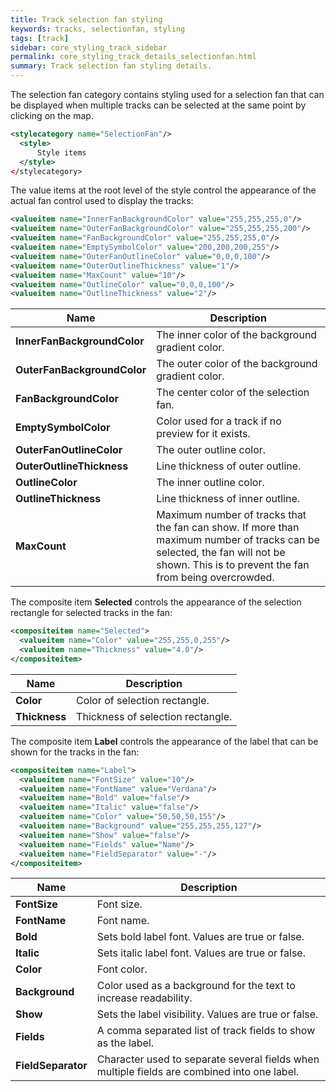```yaml
---
title: Track selection fan styling
keywords: tracks, selectionfan, styling
tags: [track]
sidebar: core_styling_track_sidebar
permalink: core_styling_track_details_selectionfan.html
summary: Track selection fan styling details. 
---
```


The selection fan category contains styling used for a selection fan that can be displayed when multiple tracks can be selected at the same point by clicking on the map.

```xml
<stylecategory name="SelectionFan"/>
  <style>  
      Style items
  </style>
</stylecategory>
```

The value items at the root level of the style control the appearance of the actual fan control used to display the tracks:

```xml
<valueitem name="InnerFanBackgroundColor" value="255,255,255,0"/>
<valueitem name="OuterFanBackgroundColor" value="255,255,255,200"/>
<valueitem name="FanBackgroundColor" value="255,255,255,0"/>
<valueitem name="EmptySymbolColor" value="200,200,200,255"/>
<valueitem name="OuterFanOutlineColor" value="0,0,0,100"/>
<valueitem name="OuterOutlineThickness" value="1"/>
<valueitem name="MaxCount" value="10"/>  
<valueitem name="OutlineColor" value="0,0,0,100"/>
<valueitem name="OutlineThickness" value="2"/>
```

 | Name                        | Description                                                                                                                                                                          | 
 | ----                        | -----------                                                                                                                                                                          | 
 | **InnerFanBackgroundColor** | The inner color of the background gradient color.                                                                                                                                    | 
 | **OuterFanBackgroundColor** | The outer color of the background gradient color.                                                                                                                                    | 
 | **FanBackgroundColor**      | The center color of the selection fan.                                                                                                                                               | 
 | **EmptySymbolColor**        | Color used for a track if no preview for it exists.                                                                                                                                  | 
 | **OuterFanOutlineColor**    | The outer outline color.                                                                                                                                                             | 
 | **OuterOutlineThickness**   | Line thickness of outer outline.                                                                                                                                                     | 
 | **OutlineColor**            | The inner outline color.                                                                                                                                                             | 
 | **OutlineThickness**        | Line thickness of inner outline.                                                                                                                                                     | 
 | **MaxCount**                | Maximum number of tracks that the fan can show. If more than maximum number of tracks can be selected, the fan will not be shown. This is to prevent the fan from being overcrowded. | 

The composite item **Selected** controls the appearance of the selection rectangle for selected tracks in the fan:

```xml
<compositeitem name="Selected">    
  <valueitem name="Color" value="255,255,0,255"/>
  <valueitem name="Thickness" value="4.0"/>
</compositeitem>  
```

 | Name          | Description                       | 
 | ----          | -----------                       | 
 | **Color**     | Color of selection rectangle.     | 
 | **Thickness** | Thickness of selection rectangle. | 

The composite item **Label** controls the appearance of the label that can be shown for the tracks in the fan:

```xml
<compositeitem name="Label">    
  <valueitem name="FontSize" value="10"/>
  <valueitem name="FontName" value="Verdana"/>
  <valueitem name="Bold" value="false"/>
  <valueitem name="Italic" value="false"/>
  <valueitem name="Color" value="50,50,50,155"/>
  <valueitem name="Background" value="255,255,255,127"/>        
  <valueitem name="Show" value="false"/>
  <valueitem name="Fields" value="Name"/>
  <valueitem name="FieldSeparator" value="-"/>
</compositeitem>  
```

 | Name          | Description                       | 
 | ----          | -----------                       | 
| **FontSize** | Font size. |
| **FontName** | Font name. |
| **Bold** | Sets bold label font. Values are true or false. |
| **Italic** | Sets italic label font. Values are true or false. |
| **Color** | Font color. |
| **Background** | Color used as a background for the text to increase readability. |
| **Show** | Sets the label visibility. Values are true or false. |
| **Fields** | A comma separated list of track fields to show as the label. |
| **FieldSeparator** | Character used to separate several fields when multiple fields are combined into one label. |

